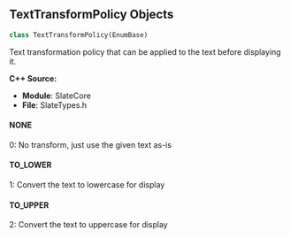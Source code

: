 ## TextTransformPolicy Objects

```python
class TextTransformPolicy(EnumBase)
```

Text transformation policy that can be applied to the text before displaying it.

**C++ Source:**

- **Module**: SlateCore
- **File**: SlateTypes.h

<a id="unreal.TextTransformPolicy.NONE"></a>

#### NONE

0: No transform, just use the given text as-is

<a id="unreal.TextTransformPolicy.TO_LOWER"></a>

#### TO_LOWER

1: Convert the text to lowercase for display

<a id="unreal.TextTransformPolicy.TO_UPPER"></a>

#### TO_UPPER

2: Convert the text to uppercase for display

<a id="unreal.VirtualKeyboardTrigger"></a>